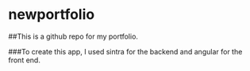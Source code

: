 # newportfolio

##This is a github repo for my portfolio.

###To create this app, I used sintra for the backend and angular for the front end.
